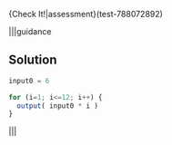 {Check It!|assessment}(test-788072892)

|||guidance
## Solution

```javascript
input0 = 6

for (i=1; i<=12; i++) {
  output( input0 * i )
}
```

|||